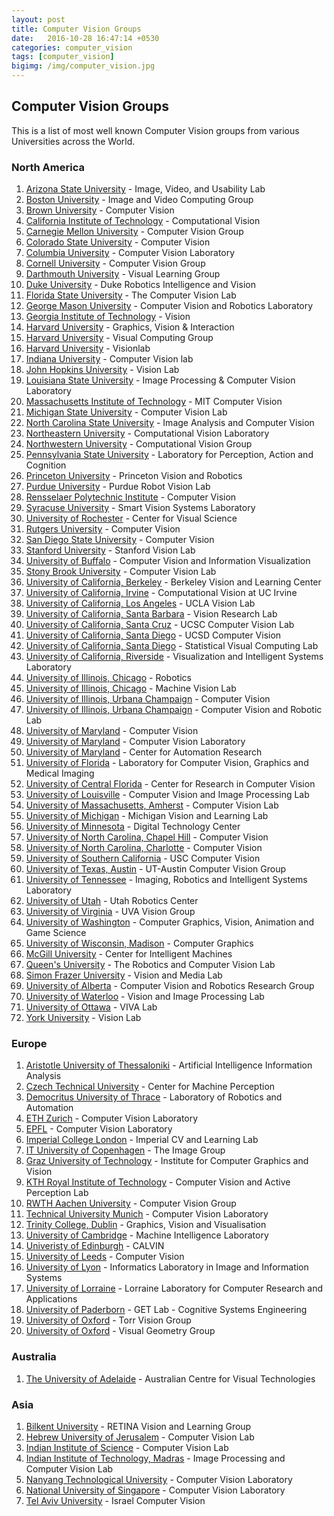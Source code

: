 ```yaml
---
layout: post
title: Computer Vision Groups
date:   2016-10-28 16:47:14 +0530
categories: computer_vision
tags: [computer_vision]
bigimg: /img/computer_vision.jpg
---
```

## Computer Vision Groups

This is a list of most well known Computer Vision groups from various Universities across the World.  

### North America  

1. [Arizona State University](http://lab.engineering.asu.edu/ivulab/) - Image, Video, and Usability Lab
2. [Boston University](http://www.bu.edu/cs/ivc/) - Image and Video Computing Group    
2. [Brown University](https://vision.lems.brown.edu/) - Computer Vision  
3. [California Institute of Technology](http://www.vision.caltech.edu/) - Computational Vision  
4. [Carnegie Mellon University](http://vision.ri.cmu.edu/) - Computer Vision Group  
5. [Colorado State University](http://www.cs.colostate.edu/~vision/) - Computer Vision  
6. [Columbia University](http://www.cs.columbia.edu/CAVE/) - Computer Vision Laboratory  
7. [Cornell University](http://www.cs.cornell.edu/vision/) - Computer Vision Group  
8. [Darthmouth University](http://vlg.cs.dartmouth.edu/vlg.html) - Visual Learning Group  
9. [Duke University](http://driv.cs.duke.edu/) - Duke Robotics Intelligence and Vision  
10. [Florida State University](http://cavis.fsu.edu/) - The Computer Vision Lab    
10. [George Mason University](http://cs.gmu.edu/~kosecka/Vision-Robotics/vision-robotics.html) - Computer Vision and Robotics Laboratory  
11. [Georgia Institute of Technology](http://www.cc.gatech.edu/computing/vision/) - Vision  
12. [Harvard University](http://gvi.seas.harvard.edu/) - Graphics, Vision & Interaction  
13. [Harvard University](http://vcg.seas.harvard.edu/) - Visual Computing Group  
14. [Harvard University](http://visionlab.harvard.edu/VisionLab/index.php) - Visionlab  
15. [Indiana University](http://vision.soic.indiana.edu/) - Computer Vision lab  
16. [John Hopkins University](http://vision.jhu.edu/) - Vision Lab  
17. [Louisiana State University](http://www.ece.lsu.edu/ipl/) - Image Processing & Computer Vision Laboratory  
18. [Massachusetts Institute of Technology](https://groups.csail.mit.edu/vision/welcome/) - MIT Computer Vision  
18. [Michigan State University](http://cvlab.cse.msu.edu/) - Computer Vision Lab  
19. [North Carolina State University](http://www.ece.ncsu.edu/research/csp/iacv) - Image Analysis and Computer Vision  
20. [Northeastern University](http://www.northeastern.edu/cvl/) - Computational Vision Laboratory  
21. [Northwestern University](http://vision.eecs.northwestern.edu/) - Computational Vision Group  
22. [Pennsylvania State University](http://vision.cse.psu.edu/home/home.shtml) - Laboratory for Perception, Action and Cognition  
23. [Princeton University](https://vision.princeton.edu/) - Princeton Vision and Robotics  
24. [Purdue University](https://engineering.purdue.edu/RVL/) - Purdue Robot Vision Lab  
25. [Rensselaer Polytechnic Institute](http://www.vision.cs.rpi.edu/) - Computer Vision  
26. [Syracuse University](http://www.vision.syr.edu/) - Smart Vision Systems Laboratory  
27. [University of Rochester](http://www.cvs.rochester.edu/) - Center for Visual Science  
28. [Rutgers University](https://www.cs.rutgers.edu/research/groups/intelligent-systems/computer-vision) - Computer Vision  
29. [San Diego State University](http://cv.sdsu.edu/) - Computer Vision
30. [Stanford University](http://vision.stanford.edu/) - Stanford Vision Lab  
31. [University of Buffalo](http://www.cse.buffalo.edu/research/areas/comvision.php) - Computer Vision and Information Visualization  
32. [Stony Brook University](http://www3.cs.stonybrook.edu/~cvl/) - Computer Vision Lab  
33. [University of California, Berkeley](http://bvlc.eecs.berkeley.edu/) - Berkeley Vision and Learning Center  
34. [University of California, Irvine](http://vision.ics.uci.edu/) - Computational Vision at UC Irvine  
35. [University of California, Los Angeles](http://vision.ucla.edu/) - UCLA Vision Lab  
36. [University of California, Santa Barbara](https://vision.ece.ucsb.edu/) - Vision Research Lab  
37. [University of California, Santa Cruz](https://vision.soe.ucsc.edu/) - UCSC Computer Vision Lab  
38. [University of California, Santa Diego](http://vision.ucsd.edu/) - UCSD Computer Vision  
38. [University of California, Santa Diego](http://www.svcl.ucsd.edu/) - Statistical Visual Computing Lab    
39. [University of California, Riverside](http://www.vislab.ucr.edu/) - Visualization and Intelligent Systems Laboratory  
40. [University of Illinois, Chicago](http://robotics.ece.uic.edu/) - Robotics  
41. [University of Illinois, Chicago](https://vision.uic.edu/) - Machine Vision Lab   
42. [University of Illinois, Urbana Champaign](http://vision.cs.illinois.edu/vision_website/) - Computer Vision  
43. [University of Illinois, Urbana Champaign](http://vision.ai.illinois.edu/) - Computer Vision and Robotic Lab  
44. [University of Maryland](https://www.cs.umd.edu/research-area/computer-vision) - Computer Vision  
45. [University of Maryland](http://www.cfar.umd.edu/cvl/) - Computer Vision Laboratory  
46. [University of Maryland](http://www.cfar.umd.edu/) - Center for Automation Research  
47. [University of Florida](https://www.cise.ufl.edu/research/cvgmi/) - Laboratory for Computer Vision, Graphics and Medical Imaging  
48. [University of Central Florida](http://crcv.ucf.edu/) - Center for Research in Computer Vision  
49. [University of Louisville](http://www.cvip.uofl.edu/) - Computer Vision and Image Processing Lab    
49. [University of Massachusetts, Amherst](http://vis-www.cs.umass.edu/) - Computer Vision Lab  
50. [University of Michigan](https://vl-lab.eecs.umich.edu/) - Michigan Vision and Learning Lab  
51. [University of Minnesota](https://www.dtc.umn.edu/core5.php) - Digital Technology Center  
52. [University of North Carolina, Chapel Hill](http://cs.unc.edu/research/areas/vision/) - Computer Vision  
53. [University of North Carolina, Charlotte](http://cs.uncc.edu/research-area/computer-vision) - Computer Vision  
54. [University of Southern California](http://iris.usc.edu/usc-computer-vision.html) - USC Computer Vision  
55. [University of Texas, Austin](http://www.cs.utexas.edu/~grauman/research/pubs.html) - UT-Austin Computer Vision Group  
56. [University of Tennessee](http://imaging.utk.edu/) - Imaging, Robotics and Intelligent Systems Laboratory  
56. [University of Utah](http://robotics.coe.utah.edu/) - Utah Robotics Center  
57. [University of Virginia](https://www.cs.virginia.edu/~vision/) - UVA Vision Group  
58. [University of Washington](https://www.cs.washington.edu/research/graphics) - Computer Graphics, Vision, Animation and Game Science  
59. [University of Wisconsin, Madison](http://research.cs.wisc.edu/graphics/GraphicsWeb/) - Computer Graphics  
1. [McGill University](http://cim.mcgill.ca/) - Center for Intelligent Machines      
2. [Queen's University](http://rcvlab.ece.queensu.ca/) - The Robotics and Computer Vision Lab  
3. [Simon Frazer University](http://vml.cs.sfu.ca/) - Vision and Media Lab    
4. [University of Alberta](https://webdocs.cs.ualberta.ca/~vis/) - Computer Vision and Robotics Research Group    
5. [University of Waterloo](https://uwaterloo.ca/vision-image-processing-lab/) - Vision and Image Processing Lab  
6. [University of Ottawa](http://www.site.uottawa.ca/school/research/viva/) - VIVA Lab  
6. [York University](http://vision.eecs.yorku.ca/main/) - Vision Lab  

### Europe

1. [Aristotle University of Thessaloniki](http://poseidon.csd.auth.gr/EN/) - Artificial Intelligence Information Analysis  
2. [Czech Technical University](http://cmp.felk.cvut.cz/) - Center for Machine Perception  
3. [Democritus University of Thrace](http://robotics.pme.duth.gr/) - Laboratory of Robotics and Automation  
1. [ETH Zurich]() - Computer Vision Laboratory  
2. [EPFL](http://cvlab.epfl.ch/) - Computer Vision Laboratory    
3. [Imperial College London](http://www.iis.ee.ic.ac.uk/tkkim/) - Imperial CV and Learning Lab  
4. [IT University of Copenhagen](https://www.itu.dk/image/index.html) - The Image Group     
4. [Graz University of Technology](http://www.icg.tu-graz.ac.at/) - Institute for Computer Graphics and Vision  
4. [KTH Royal Institute of Technology](https://www.kth.se/en/csc/forskning/cvap) - Computer Vision and Active Perception Lab     
4. [RWTH Aachen University](http://www.vision.rwth-aachen.de/) - Computer Vision Group    
4. [Technical University Munich](https://vision.in.tum.de/) - Computer Vision Laboratory  
4. [Trinity College, Dublin](http://gv2.cs.tcd.ie/) - Graphics, Vision and Visualisation  	
8. [University of Cambridge](https://mi.eng.cam.ac.uk/) - Machine Intelligence Laboratory  
9. [Univeristy of Edinburgh](http://calvin.inf.ed.ac.uk/) - CALVIN  
11. [University of Leeds](http://www.comp.leeds.ac.uk/vision/) - Computer Vision  
4. [University of Lyon](http://liris.cnrs.fr/) - Informatics Laboratory in Image and Information Systems  
5. [University of Lorraine](http://www.loria.fr/isa) - Lorraine Laboratory for Computer Research and Applications  
10. [University of Paderborn](http://getwww.uni-paderborn.de/) - GET Lab - Cognitive Systems Engineering  
5. [University of Oxford](http://www.robots.ox.ac.uk/~tvg/) - Torr Vision Group  
6. [University of Oxford](http://www.robots.ox.ac.uk/~vgg/) - Visual Geometry Group  

### Australia

1. [The University of Adelaide](https://blogs.adelaide.edu.au/acvt/) - Australian Centre for Visual Technologies  

### Asia

1. [Bilkent University](http://retina.cs.bilkent.edu.tr/) - RETINA Vision and Learning Group    
1. [Hebrew University of Jerusalem](http://www.cs.huji.ac.il/labs/vision/) - Computer Vision Lab  
1. [Indian Institute of Science](http://www.ee.iisc.ac.in/labs/cvl/) - Computer Vision Lab  
1. [Indian Institute of Technology, Madras](http://www.ee.iitm.ac.in/ipcvlab/) - Image Processing and Computer Vision Lab      
1. [Nanyang Technological University](http://www3.ntu.edu.sg/home/wanggang/) - Computer Vision Laboratory  
2. [National University of Singapore](http://www.comp.nus.edu.sg/~vision/) - Computer Vision Laboratory  
2. [Tel Aviv University](http://vision.technion.ac.il/icv/) - Israel Computer Vision 

